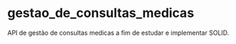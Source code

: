 # gestao_de_consultas_medicas
API de gestão de consultas medicas a fim de estudar e implementar SOLID.

